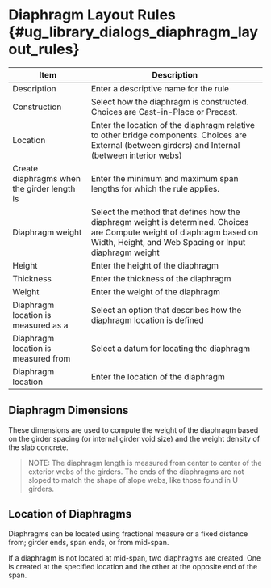Diaphragm Layout Rules {#ug_library_dialogs_diaphragm_layout_rules}
==============================================

Item | Description
----|---------
Description | Enter a descriptive name for the rule
Construction | Select how the diaphragm is constructed. Choices are Cast-in-Place or Precast.
Location | Enter the location of the diaphragm relative to other bridge components. Choices are External (between girders) and Internal (between interior webs)
Create diaphragms when the girder length is | Enter the minimum and maximum span lengths for which the rule applies.
Diaphragm weight | Select the method that defines how the diaphragm weight is determined. Choices are Compute weight of diaphragm based on Width, Height, and Web Spacing or Input diaphragm weight
Height | Enter the height of the diaphragm
Thickness | Enter the thickness of the diaphragm
Weight | Enter the weight of the diaphragm
Diaphragm location is measured as a | Select an option that describes how the diaphragm location is defined
Diaphragm location is measured from | Select a datum for locating the diaphragm
Diaphragm location | Enter the location of the diaphragm

Diaphragm Dimensions
--------------------
These dimensions are used to compute the weight of the diaphragm based on the girder spacing (or internal girder void size) and the weight density of the slab concrete.

> NOTE: The diaphragm length is measured from center to center of the exterior webs of the girders. The ends of the diaphragms are not sloped to match the shape of slope webs, like those found in U girders.

Location of Diaphragms 
-----------------------
Diaphragms can be located using fractional measure or a fixed distance from; girder ends, span ends, or from mid-span.

If a diaphragm is not located at mid-span, two diaphragms are created. One is created at the specified location and the other at the opposite end of the span.

